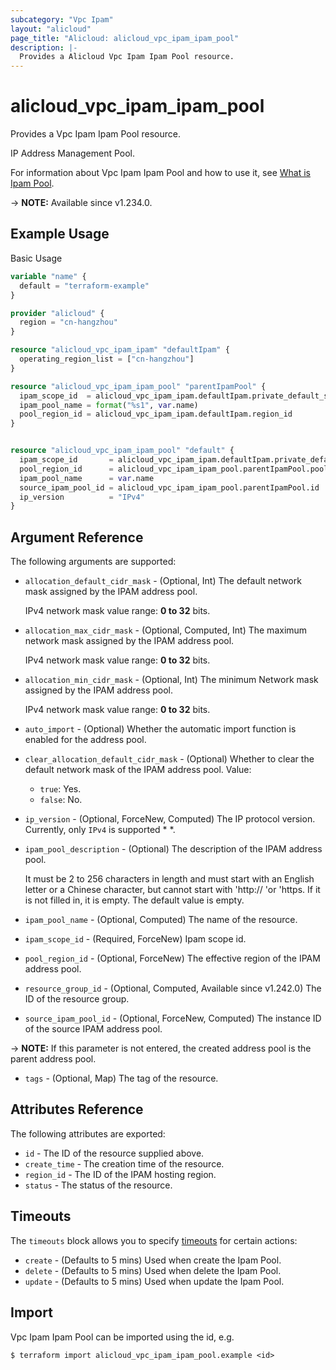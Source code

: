 ```yaml
---
subcategory: "Vpc Ipam"
layout: "alicloud"
page_title: "Alicloud: alicloud_vpc_ipam_ipam_pool"
description: |-
  Provides a Alicloud Vpc Ipam Ipam Pool resource.
---
```


# alicloud_vpc_ipam_ipam_pool

Provides a Vpc Ipam Ipam Pool resource.

IP Address Management Pool.

For information about Vpc Ipam Ipam Pool and how to use it, see [What is Ipam Pool](https://www.alibabacloud.com/help/en/).

-> **NOTE:** Available since v1.234.0.

## Example Usage

Basic Usage

```terraform
variable "name" {
  default = "terraform-example"
}

provider "alicloud" {
  region = "cn-hangzhou"
}

resource "alicloud_vpc_ipam_ipam" "defaultIpam" {
  operating_region_list = ["cn-hangzhou"]
}

resource "alicloud_vpc_ipam_ipam_pool" "parentIpamPool" {
  ipam_scope_id  = alicloud_vpc_ipam_ipam.defaultIpam.private_default_scope_id
  ipam_pool_name = format("%s1", var.name)
  pool_region_id = alicloud_vpc_ipam_ipam.defaultIpam.region_id
}


resource "alicloud_vpc_ipam_ipam_pool" "default" {
  ipam_scope_id       = alicloud_vpc_ipam_ipam.defaultIpam.private_default_scope_id
  pool_region_id      = alicloud_vpc_ipam_ipam_pool.parentIpamPool.pool_region_id
  ipam_pool_name      = var.name
  source_ipam_pool_id = alicloud_vpc_ipam_ipam_pool.parentIpamPool.id
  ip_version          = "IPv4"
}
```

## Argument Reference

The following arguments are supported:
* `allocation_default_cidr_mask` - (Optional, Int) The default network mask assigned by the IPAM address pool.

  IPv4 network mask value range: **0 to 32** bits.
* `allocation_max_cidr_mask` - (Optional, Computed, Int) The maximum network mask assigned by the IPAM address pool.

  IPv4 network mask value range: **0 to 32** bits.
* `allocation_min_cidr_mask` - (Optional, Int) The minimum Network mask assigned by the IPAM address pool.

  IPv4 network mask value range: **0 to 32** bits.
* `auto_import` - (Optional) Whether the automatic import function is enabled for the address pool.
* `clear_allocation_default_cidr_mask` - (Optional) Whether to clear the default network mask of the IPAM address pool. Value:
  - `true`: Yes.
  - `false`: No.
* `ip_version` - (Optional, ForceNew, Computed) The IP protocol version. Currently, only `IPv4` is supported * *.
* `ipam_pool_description` - (Optional) The description of the IPAM address pool.

  It must be 2 to 256 characters in length and must start with an English letter or a Chinese character, but cannot start with 'http:// 'or 'https. If it is not filled in, it is empty. The default value is empty.
* `ipam_pool_name` - (Optional, Computed) The name of the resource.
* `ipam_scope_id` - (Required, ForceNew) Ipam scope id.
* `pool_region_id` - (Optional, ForceNew) The effective region of the IPAM address pool.
* `resource_group_id` - (Optional, Computed, Available since v1.242.0) The ID of the resource group.
* `source_ipam_pool_id` - (Optional, ForceNew, Computed) The instance ID of the source IPAM address pool.

-> **NOTE:**  If this parameter is not entered, the created address pool is the parent address pool.

* `tags` - (Optional, Map) The tag of the resource.

## Attributes Reference

The following attributes are exported:
* `id` - The ID of the resource supplied above.
* `create_time` - The creation time of the resource.
* `region_id` - The ID of the IPAM hosting region.
* `status` - The status of the resource.

## Timeouts

The `timeouts` block allows you to specify [timeouts](https://www.terraform.io/docs/configuration-0-11/resources.html#timeouts) for certain actions:
* `create` - (Defaults to 5 mins) Used when create the Ipam Pool.
* `delete` - (Defaults to 5 mins) Used when delete the Ipam Pool.
* `update` - (Defaults to 5 mins) Used when update the Ipam Pool.

## Import

Vpc Ipam Ipam Pool can be imported using the id, e.g.

```shell
$ terraform import alicloud_vpc_ipam_ipam_pool.example <id>
```